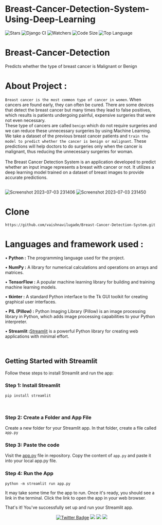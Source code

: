 # Breast-Cancer-Detection-System-Using-Deep-Learning
<!-- ![Last Commit](https://img.shields.io/github/last-commit/vaishnavilugade/Breast-Cancer-Detection-System) 
![Open Issues](https://img.shields.io/github/issues/vaishnavilugade/Breast-Cancer-Detection-System)-->

![Stars](https://img.shields.io/github/stars/vaishnavilugade/Breast-Cancer-Detection-System)
![Django CI](https://img.shields.io/badge/Django%20CI-Passing-brightgreen)
![Watchers](https://img.shields.io/github/watchers/vaishnavilugade/Breast-Cancer-Detection-System?style=social)
![Code Size](https://img.shields.io/github/languages/code-size/vaishnavilugade/Breast-Cancer-Detection-System)
![Top Language](https://img.shields.io/github/languages/top/vaishnavilugade/Breast-Cancer-Detection-System)
<!-- ![Language Count](https://img.shields.io/github/languages/count/vaishnavilugade/Breast-Cancer-Detection-System) -->



<!-- ```bash


[GitHub](https://github.com)
``` -->
# Breast-Cancer-Detection
Predicts whether the type of breast cancer is Malignant or Benign
# About Project  :
`Breast cancer is the most common type of cancer in women`. When cancers are found early, they can often be cured. There are some devices that detect the breast cancer but many times they lead to false positives, which results is patients undergoing painful, expensive surgeries that were not even necessary. <br> These type of cancers are called `benign` which do not require surgeries and we can reduce these unnecessary surgeries by using Machine Learning. We take a dataset of the previous breast cancer patients and `train the model to predict whether the cancer is benign or malignant`. These predictions will help doctors to do surgeries only when the cancer is malignant, thus reducing the unnecessary surgeries for woman. <br><br>
The Breast Cancer Detection System is an application developed to predict whether an input image represents a breast with cancer or not. It utilizes a deep learning model trained on a dataset of breast images to provide accurate predictions.
<br><br> 

![Screenshot 2023-07-03 231406](https://github.com/vaishnavilugade/Breast-Cancer-Detection-System/assets/108423518/b092c250-afb4-4a41-983c-2812d9b39542)
![Screenshot 2023-07-03 231450](https://github.com/vaishnavilugade/Breast-Cancer-Detection-System/assets/108423518/49917820-515c-4b72-a55e-7c57b538ce84)

<!-- ![Screenshot 2023-07-03 231325](https://github.com/vaishnavilugade/Breast-Cancer-Detection-System/assets/108423518/d2d383b8-c16a-46c9-b703-dc5eff40b082) -->


# Clone
```
https://github.com/vaishnavilugade/Breast-Cancer-Detection-System.git
```

# Languages and framework used :
• __Python :__ The programming language used for the project.

• **NumPy :** A library for numerical calculations and operations on arrays and matrices.

• __TensorFlow :__ A popular machine learning library for building and training machine learning models.

• __tkinter :__ A standard Python interface to the Tk GUI toolkit for creating graphical user interfaces.

• __PIL (Pillow) :__ Python Imaging Library (Pillow) is an image processing library in Python, which adds image processing capabilities to your Python interpreter.

• __Streamlit :__[Streamlit](https://streamlit.io/) is a powerful Python library for creating web applications with minimal effort.


<br>

## Getting Started with Streamlit

Follow these steps to install Streamlit and run the app:

### Step 1: Install Streamlit

```
pip install streamlit
```
<br>

### Step 2: Create a Folder and App File
Create a new folder for your Streamlit app. In that folder, create a file called ```app.py```

### Step 3: Paste the code
Visit the  [app.py](https://github.com/vaishnavilugade/Breast-Cancer-Detection-System/blob/main/app.py)  file in  repository. Copy the content of ```app.py``` and paste it into your local app.py file.

### Step 4: Run the App
```
python -m streamlit run app.py
```

It may take some time for the app to run. Once it's ready, you should see a link in the terminal. Click the link to open the app in your web browser.

That's it! You've successfully set up and run your Streamlit app.
<br>

<div align="center">
  <a href="https://twitter.com/vaishnavilugade">
    <img src="https://img.shields.io/badge/twitter-Profile-blue?style=flat-square&logo=twitter&labelColor=black" alt="Twitter Badge"></a>
  <a href="https://github.com/vaishnavilugade">
    <img src="https://img.shields.io/badge/GitHub-Profile-red?style=flat-square&logo=github&labelColor=black"></a>
  </a>
  <a href="https://www.codechef.com/vaishnvilugade">
    <img src="https://img.shields.io/badge/codechef-Profile-green?style=flat-square&logo=codechef&labelColor=black"></a>
  <a href="https://www.linkedin.com/in/vaishnvilugade">
    <img src="https://img.shields.io/badge/linkedin-Profile-blue?style=flat-square&logo=linkedin&labelColor=black"></a>
</div>

